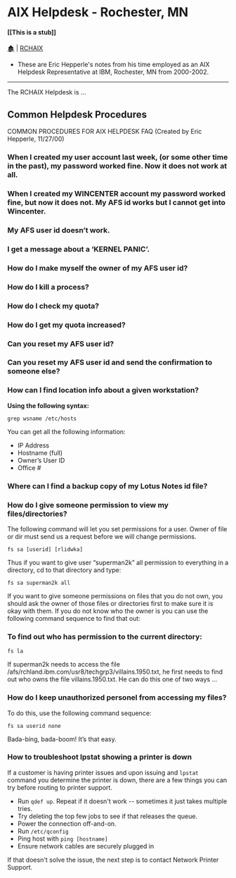 # AIX Helpdesk - Rochester, MN

####  [[This is a stub]]

[🏚️](../README.md) | [RCHAIX](/rchaix/index.md)

- These are Eric Hepperle's notes from his time employed as an AIX Helpdesk Representative at IBM, Rochester, MN from 2000-2002.

---

The RCHAIX Helpdesk is ...

## Common Helpdesk Procedures

COMMON PROCEDURES FOR AIX HELPDESK FAQ
(Created by Eric Hepperle, 11/27/00)


### When I created my user account last week, (or some other time in the past), my password worked fine.  Now it does not work at all.

### When I created my WINCENTER account my password worked fine, but now it does not.  My AFS id works but I cannot get into Wincenter.

### My AFS user id doesn’t work.

### I get a message about a ‘KERNEL PANIC’.

### How do I make myself the owner of my AFS user id?

### How do I kill a process?

### How do I check my quota?

### How do I get my quota increased?

### Can you reset my AFS user id?

### Can you reset my AFS user id and send the confirmation to someone else?

### How can I find location info about a given workstation?

**Using the following syntax:**

	grep wsname /etc/hosts

You can get all the following information:

- IP Address
- Hostname (full)
- Owner’s User ID
- Office #

### Where can I find a backup copy of my Lotus Notes id file?

### How do I give someone permission to view my files/directories?

The following command will let you set permissions for a user.  Owner of file or dir must send us a request before we will change permissions.

	fs sa [userid] [rlidwka]

Thus if you want to give user “superman2k” all permission to everything in a directory, cd to that directory and type:

	fs sa superman2k all

If you want to give someone permissions on files that you do not own, you should ask the owner of those files or directories first to make sure it is okay with them.  If you do not know who the owner is you can use the following command sequence to find that out:

### To find out who has permission to the current directory:

	fs la

If superman2k needs to access the file /afs/rchland.ibm.com/usr8/techgrp3/villains.1950.txt, he first needs to find out who owns the file villains.1950.txt.  He can do this one of two ways ...

### How do I keep unauthorized personel from accessing my files?

To do this, use the following command sequence:

	fs sa userid none

Bada-bing, bada-boom!  It’s that easy.


### How to troubleshoot lpstat showing a printer is down

If a customer is having printer issues and upon issuing and `lpstat` command you determine the printer is down, there are a few things you can try before routing to printer support.

- Run `qdef up`. Repeat if it doesn't work -- sometimes it just takes multiple tries.
- Try deleting the top few jobs to see if that releases the queue.
- Power the connection off-and-on.
- Run `/etc/qconfig`
- Ping host with `ping [hostname]`
- Ensure network cables are securely plugged in

If that doesn't solve the issue, the next step is to contact Network Printer Support.